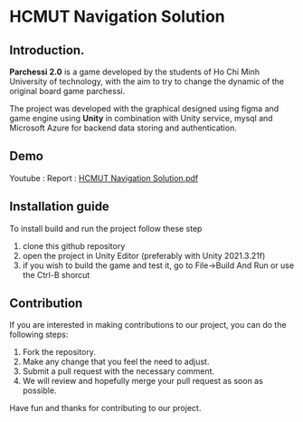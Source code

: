# HCMUT Navigation Solution

## Introduction.
**Parchessi 2.0** is a game developed by the students of Ho Chi Minh University of technology, with the aim to try to change the dynamic of the original board game parchessi.

The project was developed with the graphical designed using figma and game engine using **Unity** in combination with Unity service, mysql and Microsoft Azure for backend data storing and authentication.

## Demo
Youtube : 
Report : [HCMUT Navigation Solution.pdf](https://github.com/ShunPeng1/HCMUT-Navigation-Solution/files/15131167/HCMUT.Navigation.Solution.pdf)

## Installation guide
To install build and run the project follow these step

1. clone this github repository
2. open the project in Unity Editor (preferably with Unity 2021.3.21f)
3. if you wish to build the game and test it, go to File->Build And Run or use the Ctrl-B shorcut


## Contribution
If you are interested in making contributions to our project, you can do the following steps:
1. Fork the repository.
2. Make any change that you feel the need to adjust.
3. Submit a pull request with the necessary comment.
4. We will review and hopefully merge your pull request as soon as possible.

Have fun and thanks for contributing to our project.
